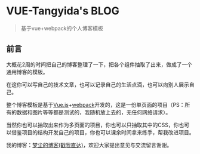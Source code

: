 # VUE-Tangyida's BLOG

> 基于vue+webpack的个人博客模板

## 前言

大概花2周的时间把自己的博客整理了一下，把各个组件抽取了出来，做成了一个通用博客的模板。

在这你可以写自己的技术文章，也可以记录自己的生活点滴，也可以向别人展示自己。

整个博客模板是基于[Vue.js](https://cn.vuejs.org/)+[webpack](https://www.webpackjs.com/)开发的，这是一份单页面的项目（PS：所有的数据和图片等等都是测试的，我随机放上去的，无任何网络请求）。

当然你也可以抽取出来作为多页面的项目，你也可以只抽取其中的CSS，你也可以借鉴项目的结构开发自己的项目，你也可以课余时间拿来练手，帮我改进项目。

我的博客：[梦尘的博客(戳我直达)](http://www.miluyiguan.club)，欢迎大家提出意见与交流留言谢谢。

